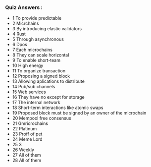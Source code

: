 ### Quiz Answers :

- 1 To provide predictable
- 2 Micrchains
- 3 By introducing elastic validators
- 4 Rust
- 5 Through asynchronous
- 6 Dpos
- 7 Each microchains
- 8 They can scale horizontal
- 9 To enable short-team
- 10 High energy
- 11 To organize transaction
- 12 Proposing a signed block
- 13 Allowing aplications to distribute
- 14 Pub/sub channels
- 15 Web services
- 16 They have no except for storage
- 17 The internal network
- 18 Short-term interactions like atomic swaps
- 19 Proposed block must be signed by an owner of the microchain
- 20 Mempool free consensus
- 21 Gmricrochains
- 22 Platinum
- 23 Proff of pet
- 24 Meme Lord
- 25 3
- 26 Weekly
- 27 All of them
- 28 All of them
